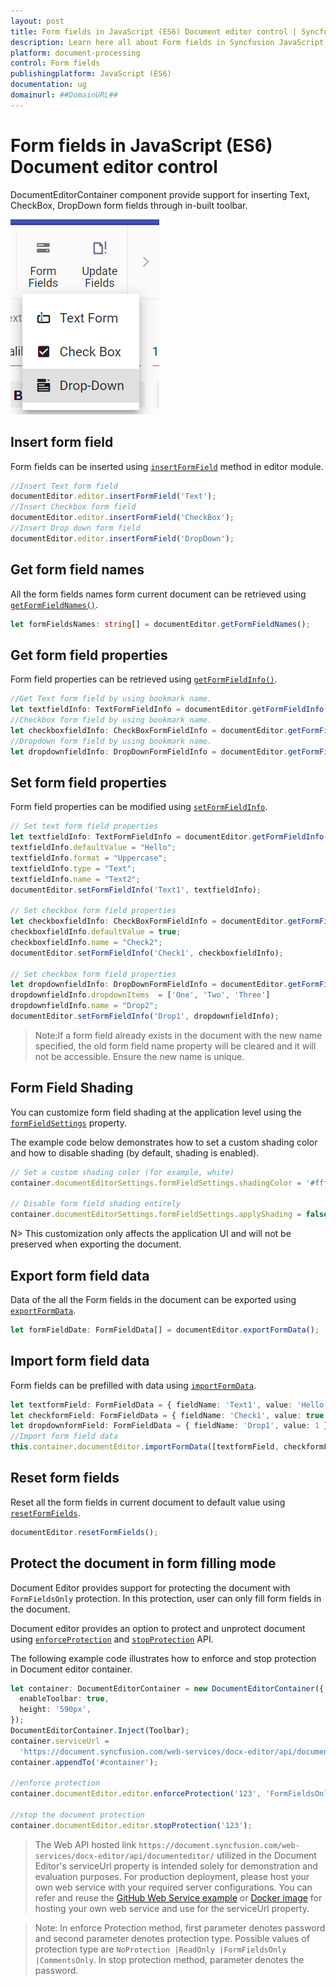 ```yaml
---
layout: post
title: Form fields in JavaScript (ES6) Document editor control | Syncfusion
description: Learn here all about Form fields in Syncfusion JavaScript (ES6) Document editor control of Syncfusion Essential JS 2 and more.
platform: document-processing
control: Form fields 
publishingplatform: JavaScript (ES6)
documentation: ug
domainurl: ##DomainURL##
---
```


# Form fields in JavaScript (ES6) Document editor control

DocumentEditorContainer component provide support for inserting Text, CheckBox, DropDown form fields through in-built toolbar.

![Form Fields](images/toolbar-form-fields.png)

## Insert form field

Form fields can be inserted using [`insertFormField`](https://ej2.syncfusion.com/documentation/api/document-editor/editor#insertformfield) method in editor module.

```ts
//Insert Text form field
documentEditor.editor.insertFormField('Text');
//Insert Checkbox form field
documentEditor.editor.insertFormField('CheckBox');
//Insert Drop down form field
documentEditor.editor.insertFormField('DropDown');
```

## Get form field names

All the form fields names form current document can be retrieved using [`getFormFieldNames()`](https://ej2.syncfusion.com/documentation/api/document-editor#getformfieldnames).

```ts
let formFieldsNames: string[] = documentEditor.getFormFieldNames();
```

## Get form field properties

Form field properties can be retrieved using [`getFormFieldInfo()`](https://ej2.syncfusion.com/documentation/api/document-editor#getformfieldinfo).

```ts
//Get Text form field by using bookmark name.
let textfieldInfo: TextFormFieldInfo = documentEditor.getFormFieldInfo('Text1') as TextFormFieldInfo;
//Checkbox form field by using bookmark name.
let checkboxfieldInfo: CheckBoxFormFieldInfo = documentEditor.getFormFieldInfo('Check1') as CheckBoxFormFieldInfo;
//Dropdown form field by using bookmark name.
let dropdownfieldInfo: DropDownFormFieldInfo = documentEditor.getFormFieldInfo('Drop1') as DropDownFormFieldInfo;
```

## Set form field properties

Form field properties can be modified using [`setFormFieldInfo`](https://ej2.syncfusion.com/documentation/api/document-editor#setformfieldinfo).

```ts
// Set text form field properties
let textfieldInfo: TextFormFieldInfo = documentEditor.getFormFieldInfo('Text1') as TextFormFieldInfo;
textfieldInfo.defaultValue = "Hello";
textfieldInfo.format = "Uppercase";
textfieldInfo.type = "Text";
textfieldInfo.name = "Text2";
documentEditor.setFormFieldInfo('Text1', textfieldInfo);

// Set checkbox form field properties
let checkboxfieldInfo: CheckBoxFormFieldInfo = documentEditor.getFormFieldInfo('Check1') as CheckBoxFormFieldInfo;
checkboxfieldInfo.defaultValue = true;
checkboxfieldInfo.name = "Check2";
documentEditor.setFormFieldInfo('Check1', checkboxfieldInfo);

// Set checkbox form field properties
let dropdownfieldInfo: DropDownFormFieldInfo = documentEditor.getFormFieldInfo('Drop1') as DropDownFormFieldInfo;
dropdownfieldInfo.dropdownItems  = ['One', 'Two', 'Three']
dropdownfieldInfo.name = "Drop2";
documentEditor.setFormFieldInfo('Drop1', dropdownfieldInfo);
```

>Note:If a form field already exists in the document with the new name specified, the old form field name property will be cleared and it will not be accessible. Ensure the new name is unique.

## Form Field Shading

You can customize form field shading at the application level using the [`formFieldSettings`](https://ej2.syncfusion.com/documentation/api/document-editor#formFieldSettings) property.

The example code below demonstrates how to set a custom shading color and how to disable shading (by default, shading is enabled).

```ts
// Set a custom shading color (for example, white) 
container.documentEditorSettings.formFieldSettings.shadingColor = '#ffffff';

// Disable form field shading entirely 
container.documentEditorSettings.formFieldSettings.applyShading = false;
```

N> This customization only affects the application UI and will not be preserved when exporting the document.

## Export form field data

Data of the all the Form fields in the document can be exported using [`exportFormData`](https://ej2.syncfusion.com/documentation/api/document-editor#exportformdata).

```ts
let formFieldDate: FormFieldData[] = documentEditor.exportFormData();
```

## Import form field data

Form fields can be prefilled with data using [`importFormData`](https://ej2.syncfusion.com/documentation/api/document-editor#importformdata).

```ts
let textformField: FormFieldData = { fieldName: 'Text1', value: 'Hello World' };
let checkformField: FormFieldData = { fieldName: 'Check1', value: true };
let dropdownformField: FormFieldData = { fieldName: 'Drop1', value: 1 };
//Import form field data
this.container.documentEditor.importFormData([textformField, checkformField, dropdownformField]);
```

## Reset form fields

Reset all the form fields in current document to default value using [`resetFormFields`](https://ej2.syncfusion.com/documentation/api/document-editor#resetformfields).

```ts
documentEditor.resetFormFields();
```

## Protect the document in form filling mode

Document Editor provides support for protecting the document with `FormFieldsOnly` protection. In this protection, user can only fill form fields in the document.

Document editor provides an option to protect and unprotect document using [`enforceProtection`](https://ej2.syncfusion.com/documentation/api/document-editor/editor#enforceprotection) and [`stopProtection`](https://ej2.syncfusion.com/documentation/api/document-editor/editor#stopprotection) API.

The following example code illustrates how to enforce and stop protection in Document editor container.

```ts
let container: DocumentEditorContainer = new DocumentEditorContainer({
  enableToolbar: true,
  height: '590px',
});
DocumentEditorContainer.Inject(Toolbar);
container.serviceUrl =
  'https://document.syncfusion.com/web-services/docx-editor/api/documenteditor/';
container.appendTo('#container');

//enforce protection
container.documentEditor.editor.enforceProtection('123', 'FormFieldsOnly');

//stop the document protection
container.documentEditor.editor.stopProtection('123');
```
> The Web API hosted link `https://document.syncfusion.com/web-services/docx-editor/api/documenteditor/` utilized in the Document Editor's serviceUrl property is intended solely for demonstration and evaluation purposes. For production deployment, please host your own web service with your required server configurations. You can refer and reuse the [GitHub Web Service example](https://github.com/SyncfusionExamples/EJ2-DocumentEditor-WebServices) or [Docker image](https://hub.docker.com/r/syncfusion/word-processor-server) for hosting your own web service and use for the serviceUrl property.

>Note: In enforce Protection method, first parameter denotes password and second parameter denotes protection type. Possible values of protection type are `NoProtection |ReadOnly |FormFieldsOnly |CommentsOnly`. In stop protection method, parameter denotes the password.